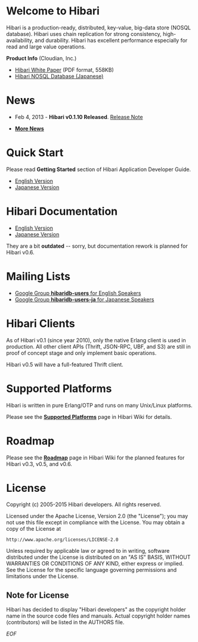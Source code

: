 # Welcome to Hibari

Hibari is a production-ready, distributed, key-value, big-data
store (NOSQL database).  Hibari uses chain replication for strong
consistency, high-availability, and durability. Hibari has excellent
performance especially for read and large value operations.

**Product Info** (Cloudian, Inc.)

- [Hibari White Paper](http://www.cloudian.com/cloud-storage-products/white-papers/2011-08-Hibari-Whitepaper.pdf) (PDF format, 558KB)
- [Hibari NOSQL Database (Japanese)](http://www.cloudian.jp/technologies/hibari-nosql-database.html)


# News

- Feb 4, 2013 - **Hibari v0.1.10 Released**. [Release Note](https://github.com/hibari/hibari/blob/master/relnotes/v0.1.10.txt)

- [**More News**](https://github.com/hibari/hibari/wiki/Hot-News)


# Quick Start

Please read **Getting Started** section of Hibari Application
Developer Guide.

- [English Version](http://hibari.github.com/hibari-doc/hibari-app-developer-guide.en.html#getting-started)
- [Japanese Version](http://hibari.github.com/hibari-doc/hibari-app-developer-guide.ja.html#getting-started)


# Hibari Documentation

- [English Version](http://hibari.github.com/hibari-doc/)
- [Japanese Version](http://hibari.github.com/hibari-doc/)

They are a bit **outdated** -- sorry, but documentation rework is
planned for Hibari v0.6.


# Mailing Lists

- [Google Group **hibaridb-users** for English Speakers](http://groups.google.com/forum/#!forum/hibaridb-users)
- [Google Group **hibaridb-users-ja** for Japanese Speakers](http://groups.google.com/forum/#!forum/hibaridb-users-ja)

# Hibari Clients

As of Hibari v0.1 (since year 2010), only the native Erlang client is
used in production. All other client APIs (Thrift, JSON-RPC, UBF, and
S3) are still in proof of concept stage and only implement basic
operations.

Hibari v0.5 will have a full-featured Thrift client.


# Supported Platforms

Hibari is written in pure Erlang/OTP and runs on many Unix/Linux
platforms.

Please see
the [**Supported Platforms**](https://github.com/hibari/hibari/wiki/Supported-Platforms)
page in Hibari Wiki for details.


# Roadmap

Please see
the [**Roadmap**](https://github.com/hibari/hibari/wiki/Roadmap) page
in Hibari Wiki for the planned features for Hibari v0.3, v0.5, and v0.6.


# License

Copyright (c) 2005-2015 Hibari developers.  All rights reserved.

Licensed under the Apache License, Version 2.0 (the "License");
you may not use this file except in compliance with the License.
You may obtain a copy of the License at

    http://www.apache.org/licenses/LICENSE-2.0

Unless required by applicable law or agreed to in writing, software
distributed under the License is distributed on an "AS IS" BASIS,
WITHOUT WARRANTIES OR CONDITIONS OF ANY KIND, either express or implied.
See the License for the specific language governing permissions and
limitations under the License.


## Note for License

Hibari has decided to display "Hibari developers" as the copyright
holder name in the source code files and manuals. Actual copyright
holder names (contributors) will be listed in the AUTHORS file.


_EOF_
